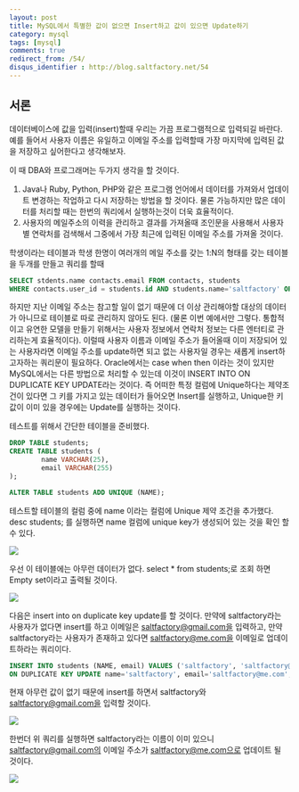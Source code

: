 ```yaml
---
layout: post
title: MySQL에서 특별한 값이 없으면 Insert하고 값이 있으면 Update하기
category: mysql
tags: [mysql]
comments: true
redirect_from: /54/
disqus_identifier : http://blog.saltfactory.net/54
---
```


## 서론

데이터베이스에 값을 입력(insert)할때 우리는 가끔 프로그램적으로 입력되길 바란다. 예를 들어서 사용자 이름은 유일하고 이메일 주소를 입력할때 가장 마지막에 입력된 값을 저장하고 싶어한다고 생각해보자.
<!--more-->

이 때 DBA와 프로그래머는 두가지 생각을 할 것이다.

1. Java나 Ruby, Python, PHP와 같은 프로그램 언어에서 데이터를 가져와서 업데이트 변경하는 작업하고 다시 저장하는 방법을 할 것이다. 물론 가능하지만 많은 데이터를 처리할 때는 한번의 쿼리에서 실행하는것이 더욱 효율적이다.
2. 사용자의 메일주소의 이력을 관리하고 결과를 가져올때 조인문을 사용해서 사용자별 연락처를 검색해서 그중에서 가장 최근에 입력된 이메일 주소를 가져올 것이다.

학생이라는 테이블과 학생 한명이 여러개의 메일 주소를 갖는 1:N의 형태를 갖는 테이블을 두개를 만들고 쿼리를 할때

```sql
SELECT stdents.name contacts.email FROM contacts, students
WHERE contacts.user_id = students.id AND students.name='saltfactory' ORDER BY id DESC LIMIT 1;
```

하지만 지난 이메일 주소는 참고할 일이 없기 때문에 더 이상 관리해야할 대상의 데이터가 아니므로  테이블로 따로 관리하지 않아도 된다. (물론 이번 예에서만 그렇다. 통합적이고 유연한 모델을 만들기 위해서는 사용자 정보에서 연락처 정보는 다른 엔터티로 관리하는게 효율적이다). 이럴때 사용자 이름과 이메일 주소가 들어올때 이미 저장되어 있는 사용자라면 이메일 주소를 update하면 되고 없는 사용자일 경우는 새롭게 insert하고자하는 쿼리문이 필요하다. Oracle에서는 case when then 이라는 것이 있지만 MySQL에서는 다른 방법으로 처리할 수 있는데 이것이 INSERT INTO ON DUPLICATE KEY UPDATE라는 것이다.
즉 어떠한 특정 컬럼에 Unique하다는 제약조건이 있다면 그 키를 가지고 있는 데이터가 들어오면 Insert를 실행하고, Unique한 키 값이 이미 있을 경우에는 Update를 실행하는 것이다.

테스트를 위해서 간단한 테이블을 준비했다.

```sql
DROP TABLE students;
CREATE TABLE students (
        name VARCHAR(25),
        email VARCHAR(255)
);

ALTER TABLE students ADD UNIQUE (NAME);
```

테스트할 테이블의 컬럼 중에 name 이라는 컬럼에 Unique 제약 조건을 추가했다. desc students; 를 실행하면 name 컬럼에 unique key가 생성되어 있는 것을 확인 할 수 있다.

![](http://hbn-blog-assets.s3.ap-northeast-2.amazonaws.com/saltfactory/images/75c2afb6-2d84-44ca-96a8-31717cf711af)

우선 이 테이블에는 아무런 데이터가 없다. select * from students;로 조회 하면 Empty set이라고 출력될 것이다.

![](http://hbn-blog-assets.s3.ap-northeast-2.amazonaws.com/saltfactory/images/e8fa6e81-9c90-43a4-8399-6e0ca1c96f45)

다음은 insert into on duplicate key update를 할 것이다. 만약에 saltfactory라는 사용자가 없다면 insert를 하고 이메일은 saltfactory@gmail.com을 입력하고, 만약 saltfactory라는 사용자가 존재하고 있다면 saltfactory@me.com을 이메일로 업데이트하라는 쿼리이다.

```sql
INSERT INTO students (NAME, email) VALUES ('saltfactory', 'saltfactory@gmail.com')
ON DUPLICATE KEY UPDATE name='saltfactory', email='saltfactory@me.com';
```

현재 아무런 값이 없기 때문에 insert를 하면서 saltfactory와 saltfactory@gmail.com을 입력할 것이다.

![](http://hbn-blog-assets.s3.ap-northeast-2.amazonaws.com/saltfactory/images/d4b65aff-b913-40eb-b803-bcf66cb1af3c)

한번더 위 쿼리를 실행하면 saltfactory라는 이름이 이미 있으니 saltfactory@gmail.com의 이메일 주소가 saltfactory@me.com으로 업데이트 될 것이다.

![](http://hbn-blog-assets.s3.ap-northeast-2.amazonaws.com/saltfactory/images/be5be7be-390a-4b49-b00a-48aab46cbbbb)

